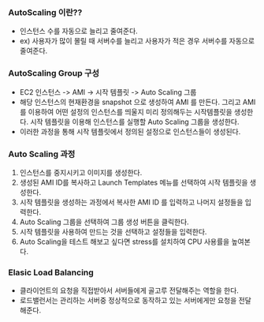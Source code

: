 ### AutoScaling 이란??
- 인스턴스 수를 자동으로 늘리고 줄여준다.
- ex) 사용자가 많이 몰릴 때 서버수를 늘리고 사용자가 적은 경우 서버수를 자동으로 줄여준다. 


### AutoScaling Group 구성
- EC2 인스턴스 -> AMI -> 시작 템플릿 -> Auto Scaling 그룹
- 해당 인스턴스의 현재환경을 snapshot 으로 생성하여 AMI 를 만든다. 그리고 AMI를 이용하여 어떤 설정의 인스턴스를 띄울지 미리 정의해두는 시작템플릿을 생성한다. 시작 템플릿을 이용해 인스턴스를 실행할 Auto Scaling 그룹을 생성한다.
- 이러한 과정을 통해 시작 템플릿에서 정의된 설정으로 인스턴스들이 생성된다.

### Auto Scaling 과정
1. 인스턴스를 중지시키고 이미지를 생성한다.
2. 생성된 AMI ID를 복사하고 Launch Templates 메뉴를 선택하여 시작 템플릿을 생성한다.
3. 시작 템플릿을 생성하는 과정에서 복사한 AMI ID 를 입력하고 나머지 설정들을 입력한다.
4. Auto Scaling 그룹을 선택하여 그룹 생성 버튼을 클릭한다.
5. 시작 템플릿을 사용하여 만드는 것을 선택하고 설정들을 입력한다.
6. Auto Scaling을 테스트 해보고 싶다면 stress를 설치하여 CPU 사용률을 높여본다.


### Elasic Load Balancing
- 클라이언트의 요청을 직접받아서 서버들에게 골고루 전달해주는 역할을 한다.
- 로드밸런서는 관리하는 서버중 정상적으로 동작하고 있는 서버에게만 요청을 전달해준다.
